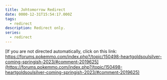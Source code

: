 ```yaml
---
title: Johtomorrow Redirect
date: 0000-12-31T15:54:17.000Z
tags:
  - redirect
description: Redirect only.
series:
  - redirect
---
```


[If you are not directed automatically, click on this link: https://forums.pokemmo.com/index.php?/topic/150498-heartgoldsoulsilver-coming-springish-2023/#comment-2019625](https://forums.pokemmo.com/index.php?/topic/150498-heartgoldsoulsilver-coming-springish-2023/#comment-2019625)
